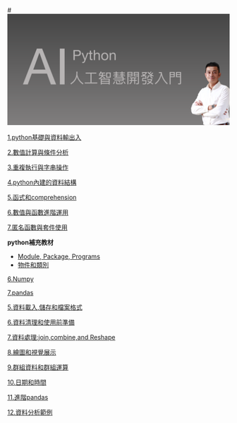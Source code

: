 #![python for data Aanlysis](./card.png)
  
 [1.python基礎與資料輸出入](https://github.com/roberthsu2003/PythonForDataAnalysis/tree/master/python%E5%9F%BA%E7%A4%8E%E8%88%87%E8%B3%87%E6%96%99%E8%BC%B8%E5%87%BA%E5%85%A5)  
 
[2.數值計算與條件分析](https://github.com/roberthsu2003/PythonForDataAnalysis/tree/master/%E6%95%B8%E5%80%BC%E8%A8%88%E7%AE%97%E8%88%87%E6%A2%9D%E4%BB%B6%E5%88%86%E6%9E%90) 

[3.重複執行與字串操作](https://github.com/roberthsu2003/PythonForDataAnalysis/tree/master/%E9%87%8D%E8%A4%87%E5%9F%B7%E8%A1%8C%E8%88%87%E5%AD%97%E4%B8%B2%E6%93%8D%E4%BD%9C) 

[4.python內建的資料結構](https://github.com/roberthsu2003/PythonForDataAnalysis/tree/master/python%E5%85%A7%E5%BB%BA%E7%9A%84%E8%B3%87%E6%96%99%E7%B5%90%E6%A7%8B)

[5.函式和comprehension](https://github.com/roberthsu2003/PythonForDataAnalysis/tree/master/%E5%87%BD%E5%BC%8F%E5%92%8Ccomprehension)

[6.數值與函數進階運用](https://github.com/roberthsu2003/PythonForDataAnalysis/tree/master/%E6%95%B8%E5%80%BC%E8%88%87%E5%87%BD%E6%95%B8%E9%80%B2%E9%9A%8E%E9%81%8B%E7%94%A8)

[7.匿名函數與套件使用](https://github.com/roberthsu2003/PythonForDataAnalysis/tree/master/%E5%8C%BF%E5%90%8D%E5%87%BD%E6%95%B8%E8%88%87%E5%A5%97%E4%BB%B6%E4%BD%BF%E7%94%A8)

**python補充教材**  
- [Module, Package, Programs](https://github.com/roberthsu2003/PythonForDataAnalysis/tree/master/Module_Packages_Programs)   
- [物件和類別](https://github.com/roberthsu2003/PythonForDataAnalysis/tree/master/%E7%89%A9%E4%BB%B6%E5%92%8C%E9%A1%9E%E5%88%A5)  
   

[6.Numpy](https://github.com/roberthsu2003/PythonForDataAnalysis/tree/master/numpy)  

[7.pandas](https://github.com/roberthsu2003/PythonForDataAnalysis/tree/master/pandas)      

[5.資料載入,儲存和檔案格式](https://github.com/roberthsu2003/PythonForDataAnalysis/tree/master/%E8%B3%87%E6%96%99%E8%BC%89%E5%85%A5%E5%92%8C%E5%84%B2%E5%AD%98%E5%92%8C%E6%AA%94%E6%A1%88%E6%A0%BC%E5%BC%8F)  

[6.資料清理和使用前準備](https://github.com/roberthsu2003/PythonForDataAnalysis/tree/master/%E8%B3%87%E6%96%99%E6%B8%85%E7%90%86%E5%92%8C%E4%BD%BF%E7%94%A8%E5%89%8D%E6%BA%96%E5%82%99)     

[7.資料處理:join,combine,and Reshape](https://github.com/roberthsu2003/PythonForDataAnalysis/tree/master/%E8%B3%87%E6%96%99%E8%99%95%E7%90%86)   

[8.繪圖和視覺展示](https://github.com/roberthsu2003/PythonForDataAnalysis/tree/master/%E7%B9%AA%E5%9C%96%E5%92%8C%E8%A6%96%E8%A6%BA%E5%B1%95%E7%A4%BA)  
 
[9.群組資料和群組運算](https://github.com/roberthsu2003/PythonForDataAnalysis/tree/master/%E7%BE%A4%E7%B5%84%E8%B3%87%E6%96%99%E5%92%8C%E7%BE%A4%E7%B5%84%E9%81%8B%E7%AE%97)   

[10.日期和時間](https://github.com/roberthsu2003/PythonForDataAnalysis/tree/master/%E6%97%A5%E6%9C%9F%E5%92%8C%E6%99%82%E9%96%93)   

[11.進階pandas](https://github.com/roberthsu2003/PythonForDataAnalysis/tree/master/%E9%80%B2%E9%9A%8Epandas)    

[12.資料分析範例](https://github.com/roberthsu2003/PythonForDataAnalysis/tree/master/%E8%B3%87%E6%96%99%E5%88%86%E6%9E%90%E7%AF%84%E4%BE%8B)  
